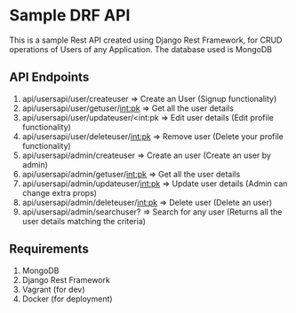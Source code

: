 # Sample DRF API

This is a sample Rest API created using Django Rest Framework, for CRUD operations of Users of any Application. The database used is MongoDB

## API Endpoints

1) api/usersapi/user/createuser => Create an User (Signup functionality)
2) api/usersapi/user/getuser/<int:pk> => Get all the user details 
3) api/usersapi/user/updateuser/<int:pk => Edit user details (Edit profile functionality)
4) api/usersapi/user/deleteuser/<int:pk> => Remove user (Delete your profile functionality)
5) api/usersapi/admin/createuser => Create an user (Create an user by admin)
6) api/usersapi/admin/getuser/<int:pk> => Get all the user details
7) api/usersapi/admin/updateuser/<int:pk> => Update user details (Admin can change extra props)
8) api/usersapi/admin/deleteuser/<int:pk> => Delete user (Delete an user)
9) api/usersapi/admin/searchuser?<querystring> => Search for any user (Returns all the user details matching the criteria)

## Requirements

1) MongoDB
2) Django Rest Framework
3) Vagrant (for dev)
4) Docker (for deployment)
